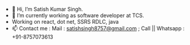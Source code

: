 - 👋 Hi, I’m Satish Kumar Singh.
- 🌱 I’m currently working as software developer at TCS.
- Working on react, dot net, SSRS RDLC, java
- 📫 Contact me :
  Mail : satishsingh8757@gmail.com
  ; Call || Whatsapp : +91-8757073613

<!---
Satishkumarsingh0/Satishkumarsingh0 is a ✨ special ✨ repository because its `README.md` (this file) appears on your GitHub profile.
You can click the Preview link to take a look at your changes.
--->
